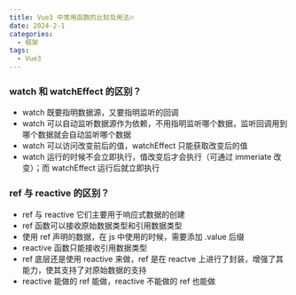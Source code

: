 ```yaml
---
title: Vue3 中常用函数的比较及用法🔥
date: 2024-2-1
categories:
  - 框架
tags:
  - Vue3
---
```



### **watch 和 watchEffect 的区别？**
* watch 既要指明数据源，又要指明监听的回调
* watch 可以自动监听数据源作为依赖，不用指明监听哪个数据，监听回调用到哪个数据就会自动监听哪个数据
* watch 可以访问改变前后的值，watchEffect 只能获取改变后的值
* watch 运行的时候不会立即执行，值改变后才会执行（可通过 immeriate 改变）；而 watchEffect 运行后就立即执行

### **ref 与 reactive 的区别？**
* ref 与 reactive 它们主要用于响应式数据的创建
* ref 函数可以接收原始数据类型和引用数据类型
* 使用 ref 声明的数据，在 js 中使用的时候，需要添加 .value 后缀
* reactive 函数只能接收引用数据类型
* ref 底层还是使用 reactive 来做，ref 是在 reactve 上进行了封装，增强了其能力，使其支持了对原始数据的支持
* reactive 能做的 ref 能做，reactive 不能做的 ref 也能做